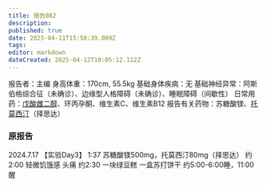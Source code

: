 ```yaml
---
title: 报告082
description: 
published: true
date: 2025-04-11T15:58:39.009Z
tags: 
editor: markdown
dateCreated: 2025-04-12T10:05:12.112Z
---
```


报告者：主编
身高体重：170cm, 55.5kg
基础身体疾病：无
基础神经异常：阿斯伯格综合征（未确诊）、边缘型人格障碍（未确诊）、睡眠障碍（间歇性）
日常用药：[戊酸雌二醇](/E2/)、环丙孕酮、维生素C、维生素B12
报告有关药物：苏糖酸镁、[托莫西汀](/ATX/)（择思达）

### 原报告
2024.7.17
【实验Day3】
1:37 苏糖酸镁500mg，托莫西汀80mg（择思达）
约2:00 轻微饥饿感 头痛
约2:30 一块绿豆糕 一盒苏打饼干
约5:00-6:00睡，11:00醒
